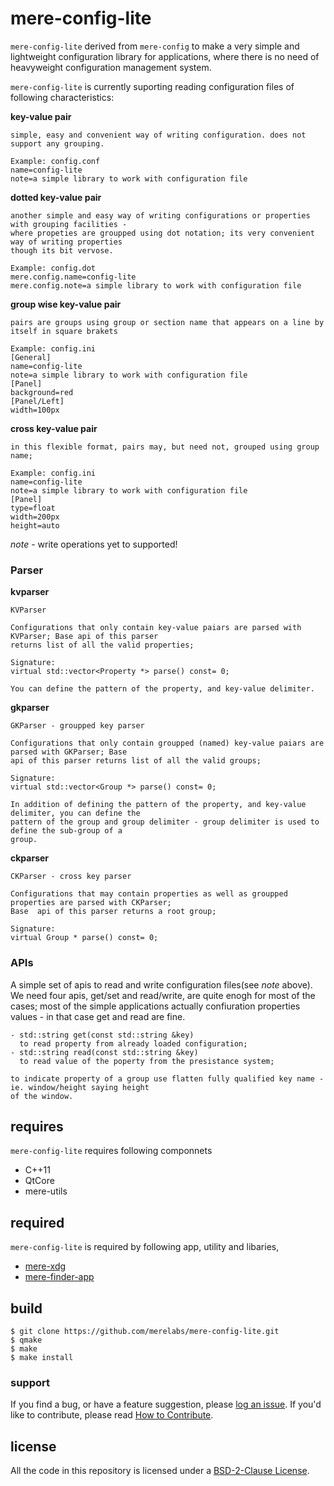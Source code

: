 # mere-config-lite
`mere-config-lite` derived from `mere-config` to make a very simple and lightweight configuration library for applications, where there is no need of heavyweight configuration management system.

`mere-config-lite` is currently suporting reading configuration files of following characteristics:

**key-value pair**
  ```
  simple, easy and convenient way of writing configuration. does not support any grouping.
  
  Example: config.conf
  name=config-lite
  note=a simple library to work with configuration file
  ```
**dotted key-value pair**
  ```
  another simple and easy way of writing configurations or properties with grouping facilities - 
  where propeties are groupped using dot notation; its very convenient way of writing properties
  though its bit vervose.
  
  Example: config.dot
  mere.config.name=config-lite
  mere.config.note=a simple library to work with configuration file
  ```
**group wise key-value pair**
  ```
  pairs are groups using group or section name that appears on a line by itself in square brakets
  
  Example: config.ini
  [General]
  name=config-lite
  note=a simple library to work with configuration file
  [Panel]
  background=red
  [Panel/Left]
  width=100px
  ```
**cross key-value pair**
  ```
  in this flexible format, pairs may, but need not, grouped using group name;
  
  Example: config.ini
  name=config-lite
  note=a simple library to work with configuration file
  [Panel]
  type=float
  width=200px
  height=auto
  ```

*note* - write operations yet to supported!
### Parser
**kvparser**
```
KVParser

Configurations that only contain key-value paiars are parsed with KVParser; Base api of this parser
returns list of all the valid properties;

Signature:
virtual std::vector<Property *> parse() const= 0;

You can define the pattern of the property, and key-value delimiter.
```
**gkparser**
```
GKParser - groupped key parser

Configurations that only contain groupped (named) key-value paiars are parsed with GKParser; Base 
api of this parser returns list of all the valid groups;

Signature:
virtual std::vector<Group *> parse() const= 0;

In addition of defining the pattern of the property, and key-value delimiter, you can define the 
pattern of the group and group delimiter - group delimiter is used to define the sub-group of a
group.
```
**ckparser**
```
CKParser - cross key parser

Configurations that may contain properties as well as groupped properties are parsed with CKParser; 
Base  api of this parser returns a root group;

Signature:
virtual Group * parse() const= 0;
```
### APIs
A simple set of apis to read and write configuration files(see *note* above). 
We need four apis, get/set and read/write, are quite enogh for most of the cases; most of the simple 
applications actually confiuration properties values - in that case get and read are fine.
```
- std::string get(const std::string &key) 
  to read property from already loaded configuration; 
- std::string read(const std::string &key)
  to read value of the poperty from the presistance system;

to indicate property of a group use flatten fully qualified key name - ie. window/height saying height
of the window.
```

## requires
`mere-config-lite` requires following componnets
- C++11 
- QtCore
- mere-utils

## required
`mere-config-lite` is required by following app, utility and libaries,
- [mere-xdg](https://github.com/merelabs/mere-xdg)
- [mere-finder-app](https://github.com/merelabs/mere-finder-app)
 
## build ##
```
$ git clone https://github.com/merelabs/mere-config-lite.git
$ qmake
$ make
$ make install
```

### support
If you find a bug, or have a feature suggestion, please [log an issue](https://github.com/merelabs/mere-config-lite/issues). If you'd like to
contribute, please read [How to Contribute](CONTRIBUTING.md).

## license ##
All the code in this repository is licensed under a [BSD-2-Clause License](LICENSE).
